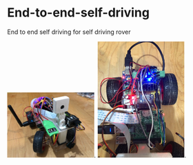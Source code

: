 # End-to-end-self-driving
End to end self driving for self driving rover

<img src="hardware_img/car_rpi3.jpg" width="40%">.
<img src="hardware_img/car_rpi3_circuit.jpg" width="40%">.
